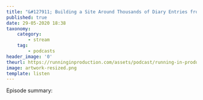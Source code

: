 ```yaml
---
title: "&#127911; Building a Site Around Thousands of Diary Entries from Samuel Pepys"
published: true
date: 29-05-2020 18:38
taxonomy:
    category:
        - stream
    tag:
        - podcasts
header_image: '0'
theurl: https://runninginproduction.com/assets/podcast/running-in-production-32.mp3
image: artwork-resized.png
template: listen
--- 
```

Episode summary: 
